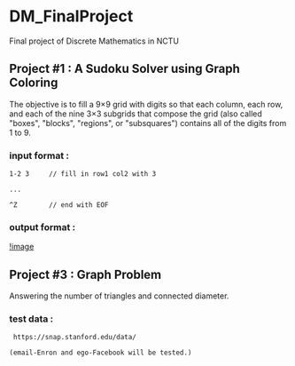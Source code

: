 # DM_FinalProject
Final project of Discrete Mathematics in NCTU

## Project #1 : A Sudoku Solver using Graph Coloring

The objective is to fill a 9×9 grid with digits so that each column, each row, and each of the nine 3×3 subgrids that compose the grid (also called "boxes", "blocks", "regions", or "subsquares") contains all of the digits from 1 to 9.

### input format :

    1-2 3     // fill in row1 col2 with 3

    ...

    ^Z        // end with EOF

### output format :

   [!image](https://github.com/katelo731/DM_FinalProject/blob/master/sudoku.PNG)


## Project #3 : Graph Problem

Answering the number of triangles and connected diameter.

### test data :

     https://snap.stanford.edu/data/

    (email-Enron and ego-Facebook will be tested.)

